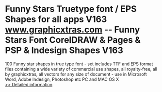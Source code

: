 # Funny Stars Truetype font / EPS Shapes for all apps V163<br />www.graphicxtras.com -- Funny Stars Font CorelDRAW & Pages & PSP & Indesign Shapes V163

100 Funny star shapes in true type font - set includes TTF and EPS format files containing a wide variety of commercial use shapes, all royalty-free, all by graphicxtras, all vectors for any size of document - use in Microsoft Word, Adobe Indesign, Photoshop etc PC and MAC OS X
 <br />[>> Detailed information](https://secure.shareit.com/shareit/product.html?productid=300483992&affiliateid=200057808)
